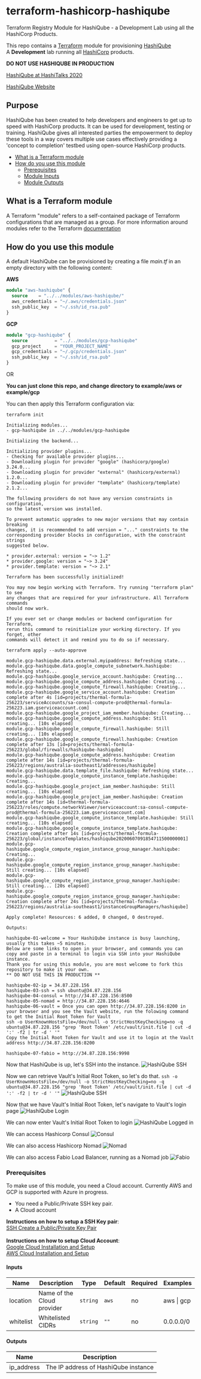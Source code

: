 # terraform-hashicorp-hashiqube
Terraform Registry Module for HashiQube - a Development Lab using all the HashiCorp Products.

This repo contains a [Terraform](https://www.terraform.io/) module for provisioning [HashiQube](https://servian.github.io/hashiqube) <br />
A __Development__ lab running all [HashiCorp](https://www.hashicorp.com/) products.

__DO NOT USE HASHIQUBE IN PRODUCTION__

[HashiQube at HashiTalks 2020](https://www.hashicorp.com/resources/hashiqube-a-development-lab-using-all-the-hashicorp-products/)

[HashiQube Website](https://servian.github.io/hashiqube)

## Purpose
HashiQube has been created to help developers and engineers to get up to speed with HashiCorp products. It can be used for development, testing or training. HashiQube gives all interested parties the empowerment to deploy these tools in a way covers multiple use cases effectively providing a 'concept to completion' testbed using open-source HashiCorp products.

- [What is a Terraform module](#what-is-a-terraform-module)
- [How do you use this module](#how-do-you-use-this-module)
    - [Prerequisites](#prerequisites)
    - [Module Inputs](#inputs)
    - [Module Outputs](#outputs)

## What is a Terraform module
A Terraform "module" refers to a self-contained package of Terraform configurations that are managed as a group.
For more information around modules refer to the Terraform [documentation](https://www.terraform.io/docs/modules/index.html)

## How do you use this module
A default HashiQube can be provisioned by creating a file _main.tf_ in an empty directory with the following content:

__AWS__
```terraform
module "aws-hashiqube" {
  source    = "../../modules/aws-hashiqube/"
  aws_credentials = "~/.aws/credentials.json"
  ssh_public_key  = "~/.ssh/id_rsa.pub"
}
```

__GCP__
```terraform
module "gcp-hashiqube" {
  source          = "../../modules/gcp-hashiqube"
  gcp_project     = "YOUR_PROJECT_NAME"
  gcp_credentials = "~/.gcp/credentials.json"
  ssh_public_key  = "~/.ssh/id_rsa.pub"
}
```

OR 

__You can just clone this repo, and change directory to example/aws or example/gcp__

You can then apply this Terraform configuration via:

`terraform init`

```
Initializing modules...
- gcp-hashiqube in ../../modules/gcp-hashiqube

Initializing the backend...

Initializing provider plugins...
- Checking for available provider plugins...
- Downloading plugin for provider "google" (hashicorp/google) 3.24.0...
- Downloading plugin for provider "external" (hashicorp/external) 1.2.0...
- Downloading plugin for provider "template" (hashicorp/template) 2.1.2...

The following providers do not have any version constraints in configuration,
so the latest version was installed.

To prevent automatic upgrades to new major versions that may contain breaking
changes, it is recommended to add version = "..." constraints to the
corresponding provider blocks in configuration, with the constraint strings
suggested below.

* provider.external: version = "~> 1.2"
* provider.google: version = "~> 3.24"
* provider.template: version = "~> 2.1"

Terraform has been successfully initialized!

You may now begin working with Terraform. Try running "terraform plan" to see
any changes that are required for your infrastructure. All Terraform commands
should now work.

If you ever set or change modules or backend configuration for Terraform,
rerun this command to reinitialize your working directory. If you forget, other
commands will detect it and remind you to do so if necessary.
```

`terraform apply --auto-approve`

```
module.gcp-hashiqube.data.external.myipaddress: Refreshing state...
module.gcp-hashiqube.data.google_compute_subnetwork.hashiqube: Refreshing state...
module.gcp-hashiqube.google_service_account.hashiqube: Creating...
module.gcp-hashiqube.google_compute_address.hashiqube: Creating...
module.gcp-hashiqube.google_compute_firewall.hashiqube: Creating...
module.gcp-hashiqube.google_service_account.hashiqube: Creation complete after 4s [id=projects/thermal-formula-256223/serviceAccounts/sa-consul-compute-prod@thermal-formula-256223.iam.gserviceaccount.com]
module.gcp-hashiqube.google_project_iam_member.hashiqube: Creating...
module.gcp-hashiqube.google_compute_address.hashiqube: Still creating... [10s elapsed]
module.gcp-hashiqube.google_compute_firewall.hashiqube: Still creating... [10s elapsed]
module.gcp-hashiqube.google_compute_firewall.hashiqube: Creation complete after 13s [id=projects/thermal-formula-256223/global/firewalls/hashiqube-hashiqube]
module.gcp-hashiqube.google_compute_address.hashiqube: Creation complete after 14s [id=projects/thermal-formula-256223/regions/australia-southeast1/addresses/hashiqube]
module.gcp-hashiqube.data.template_file.hashiqube: Refreshing state...
module.gcp-hashiqube.google_compute_instance_template.hashiqube: Creating...
module.gcp-hashiqube.google_project_iam_member.hashiqube: Still creating... [10s elapsed]
module.gcp-hashiqube.google_project_iam_member.hashiqube: Creation complete after 14s [id=thermal-formula-256223/roles/compute.networkViewer/serviceaccount:sa-consul-compute-prod@thermal-formula-256223.iam.gserviceaccount.com]
module.gcp-hashiqube.google_compute_instance_template.hashiqube: Still creating... [10s elapsed]
module.gcp-hashiqube.google_compute_instance_template.hashiqube: Creation complete after 14s [id=projects/thermal-formula-256223/global/instanceTemplates/hashiqube20200607091854711500000001]
module.gcp-hashiqube.google_compute_region_instance_group_manager.hashiqube: Creating...
module.gcp-hashiqube.google_compute_region_instance_group_manager.hashiqube: Still creating... [10s elapsed]
module.gcp-hashiqube.google_compute_region_instance_group_manager.hashiqube: Still creating... [20s elapsed]
module.gcp-hashiqube.google_compute_region_instance_group_manager.hashiqube: Creation complete after 24s [id=projects/thermal-formula-256223/regions/australia-southeast1/instanceGroupManagers/hashiqube]

Apply complete! Resources: 6 added, 0 changed, 0 destroyed.

Outputs:

hashiqube-01-welcome = Your HashiQube instance is busy launching, usually this takes ~5 minutes.
Below are some links to open in your browser, and commands you can copy and paste in a terminal to login via SSH into your HashiQube instance.
Thank you for using this module, you are most welcome to fork this repository to make it your own.
** DO NOT USE THIS IN PRODUCTION **

hashiqube-02-ip = 34.87.228.156
hashiqube-03-ssh = ssh ubuntu@34.87.228.156
hashiqube-04-consul = http://34.87.228.156:8500
hashiqube-05-nomad = http://34.87.228.156:4646
hashiqube-06-vault = Once you can open http://34.87.228.156:8200 in your browser and you see the Vault website, run the folowing command to get the Initial Root Token for Vault
ssh -o UserKnownHostsFile=/dev/null -o StrictHostKeyChecking=no -q ubuntu@34.87.228.156 "grep 'Root Token' /etc/vault/init.file | cut -d ':' -f2 | tr -d ' '"
Copy the Initial Root Token for Vault and use it to login at the Vault address http://34.87.228.156:8200

hashiqube-07-fabio = http://34.87.228.156:9998
```

Now that HashiQube is up, let's SSH into the instance. 
![HashiQube SSH](https://github.com/star3am/terraform-hashicorp-hashiqube/blob/master/images/hashiqube-03-ssh.png?raw=true "HashiQube SSH")

Now we can retrieve Vault's Initial Root Token, so let's do that. 
`ssh -o UserKnownHostsFile=/dev/null -o StrictHostKeyChecking=no -q ubuntu@34.87.228.156 "grep 'Root Token' /etc/vault/init.file | cut -d ':' -f2 | tr -d ' '"`
![HashiQube SSH](https://github.com/star3am/terraform-hashicorp-hashiqube/blob/master/images/hashiqube-06-vault_initial-root-token.png?raw=true "HashiQube SSH")

Now that we have Vault's Initial Root Token, let's navigate to Vault's login page
![HashiQube Login](https://github.com/star3am/terraform-hashicorp-hashiqube/blob/master/images/hashiqube-06-vault_initial-login.png?raw=true "HashiQube Login")

We can now enter Vault's Initial Root Token to login
![HashiQube Logged in](https://github.com/star3am/terraform-hashicorp-hashiqube/blob/master/images/hashiqube-06-vault_initial-logged-in.png?raw=true "HashiQube Logged in")

We can access Hashicorp Consul
![Consul](https://github.com/star3am/terraform-hashicorp-hashiqube/blob/master/images/hashiqube-04-consul.png?raw=true "Consul")

We can also access Hashicorp Nomad
![Nomad](https://github.com/star3am/terraform-hashicorp-hashiqube/blob/master/images/hashiqube-05-nomad.png?raw=true "Nomad")

We can also access Fabio Load Balancer, running as a Nomad job
![Fabio](https://github.com/star3am/terraform-hashicorp-hashiqube/blob/master/images/hashiqube-07-fabio.png?raw=true "Fabio")

### Prerequisites

To make use of this module, you need a Cloud account.
Currently AWS and GCP is supported with Azure in progress.

- You need a Public/Private SSH key pair. 
- A Cloud account

__Instructions on how to setup a SSH Key pair__: <br />
[SSH Create a Public/Private Key Pair](https://www.ssh.com/ssh/keygen/) <br /><br />
__Instructions on how to setup Cloud Account__: <br />
[Google Cloud Installation and Setup](https://cloud.google.com/deployment-manager/docs/step-by-step-guide/installation-and-setup)<br />
[AWS Cloud Installation and Setup](https://aws.amazon.com/premiumsupport/knowledge-center/create-and-activate-aws-account/)

#### Inputs

| Name | Description | Type | Default | Required | Examples |
|------|-------------|------|---------|----------|---------|
| location | Name of the Cloud provider | `string` | `aws` | no | aws \| gcp |
| whitelist | Whitelisted CIDRs | `string` | `""` | no | 0.0.0.0/0 |

#### Outputs

| Name | Description |
|------|-------------|
| ip_address | The IP address of HashiQube instance |